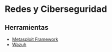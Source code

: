 # Redes y Ciberseguridad

## Herramientas

- [Metasploit Framework](Metasploit_Framework.md)
- [Wazuh](Wazuh.md)
